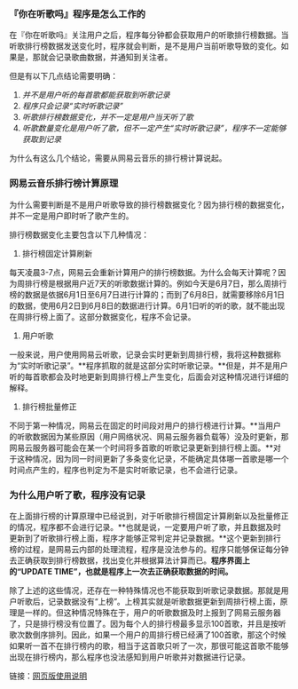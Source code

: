 ### 『你在听歌吗』程序是怎么工作的

在『你在听歌吗』关注用户之后，程序每分钟都会获取用户的听歌排行榜数据。当听歌排行榜数据发送变化时，程序就会判断，是不是用户当前听歌导致的变化。如果是，那就会记录歌曲数据，并通知到关注者。

但是有以下几点结论需要明确：

1. *并不是用户听的每首歌都能获取到听歌记录*
2. *程序只会记录“实时听歌记录”*
3. *听歌排行榜数据变化，并不一定是用户当天听了歌*
4. *听歌数量变化是用户听了歌，但不一定产生“实时听歌记录”，程序不一定能够获取到记录*

为什么有这么几个结论，需要从网易云音乐的排行榜计算说起。

### 网易云音乐排行榜计算原理

为什么需要判断是不是用户听歌导致的排行榜数据变化？因为排行榜的数据变化，并不一定是用户即时听了歌产生的。

排行榜数据变化主要包含以下几种情况：

1. 排行榜固定计算刷新

每天凌晨3-7点，网易云会重新计算用户的排行榜数据。为什么会每天计算呢？因为周排行榜是根据用户近7天的听歌数据计算的。例如今天是6月7日，那么周排行榜的数据是依据6月1日至6月7日进行计算的；而到了6月8日，就需要移除6月1日的数据，使用6月2日到6月8日的数据进行计算。6月1日听的听的歌，就不能出现在周排行榜上面了。这部分数据变化，程序不会记录。

1. 用户听歌

一般来说，用户使用网易云听歌，记录会实时更新到周排行榜，我将这种数据称为“实时听歌记录”。**程序抓取的就是这部分实时听歌记录。**但是，并不是用户听的每首歌都会及时地更新到周排行榜上产生变化，后面会对这种情况进行详细的解释。

1. 排行榜批量修正

不同于第一种情况，网易云在固定的时间段对用户的排行榜进行计算。**当用户的听歌数据因为某些原因（用户网络状况、网易云服务器负载等）没及时更新，那网易云服务器可能会在某一个时间将多首歌的听歌记录更新到排行榜上面。**对于这种情况，因为同一时间更新了多条变化记录，不能确定具体哪一首歌是哪一个时间点产生的，程序也判定为不是实时听歌记录，也不会进行记录。



### 为什么用户听了歌，程序没有记录

在上面排行榜的计算原理中已经说到，对于听歌排行榜固定计算刷新以及批量修正的情况，程序都不会进行记录。**也就是说，一定要用户听了歌，并且数据及时更新到了听歌排行榜上面，程序才能够正常判定并记录数据。**这个更新到排行榜的过程，是网易云内部的处理流程，程序是没法参与的。程序只能够保证每分钟去正确获取到排行榜数据，找出变化并根据算法计算而已。**程序界面上的“UPDATE TIME”，也就是程序上一次去正确获取数据的时间。**



除了上述的这些情况，还存在一种特殊情况也不能获取到听歌记录数据。那就是用户听歌后，记录数据没有“上榜”。上榜其实就是听歌数据更新到周排行榜上面，原理是一样的。但这种情况特殊在于，用户的听歌数据及时上报到了网易云服务器了，只是排行榜没有位置了。因为每个人的排行榜最多显示100首歌，并且是按听歌次数倒序排列。因此，如果一个用户的周排行榜已经满了100首歌，那这个时候如果听一首不在排行榜内的歌，相当于这首歌只听了一次，那很可能这首歌不能够出现在排行榜内，那么程序也没法感知到用户听歌并对数据进行记录。



链接：[网页版使用说明](README.md)